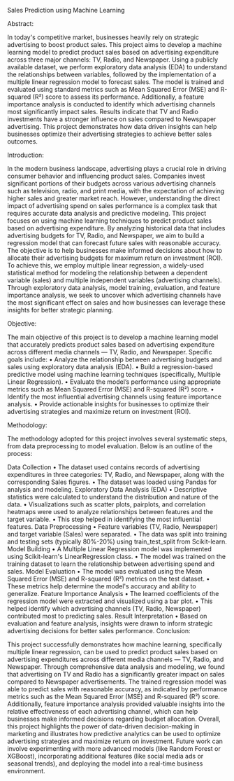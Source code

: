 Sales Prediction using Machine Learning

Abstract:

In today's competitive market, businesses heavily rely on strategic advertising to boost product sales. This project aims to develop a machine learning model to predict product sales based on advertising expenditure across three major channels: TV, Radio, and Newspaper. Using a publicly available dataset, we perform exploratory data analysis (EDA) to understand the relationships between variables, followed by the implementation of a multiple linear regression model to forecast sales. The model is trained and evaluated using standard metrics such as Mean Squared Error (MSE) and R-squared (R²) score to assess its performance. Additionally, a feature importance analysis is conducted to identify which advertising channels most significantly impact sales. Results indicate that TV and Radio investments have a stronger influence on sales compared to Newspaper advertising. This project demonstrates how data driven insights can help businesses optimize their advertising strategies to achieve better sales outcomes.

Introduction:

In the modern business landscape, advertising plays a crucial role in driving consumer behavior and influencing product sales. Companies invest significant portions of their budgets across various advertising channels such as television, radio, and print media, with the expectation of achieving higher sales and greater market reach. However, understanding the direct impact of advertising spend on sales performance is a complex task that requires accurate data analysis and predictive modeling. This project focuses on using machine learning techniques to predict product sales based on advertising expenditure. By analyzing historical data that includes advertising budgets for TV, Radio, and Newspaper, we aim to build a regression model that can forecast future sales with reasonable accuracy. The objective is to help businesses make informed decisions about how to allocate their advertising budgets for maximum return on investment (ROI). To achieve this, we employ multiple linear regression, a widely-used statistical method for modeling the relationship between a dependent variable (sales) and multiple independent variables (advertising channels). Through exploratory data analysis, model training, evaluation, and feature importance analysis, we seek to uncover which advertising channels have the most significant effect on sales and how businesses can leverage these insights for better strategic planning.

Objective:

The main objective of this project is to develop a machine learning model that accurately predicts product sales based on advertising expenditure across different media channels — TV, Radio, and Newspaper. Specific goals include: • Analyze the relationship between advertising budgets and sales using exploratory data analysis (EDA). • Build a regression-based predictive model using machine learning techniques (specifically, Multiple Linear Regression). • Evaluate the model’s performance using appropriate metrics such as Mean Squared Error (MSE) and R-squared (R²) score. • Identify the most influential advertising channels using feature importance analysis. • Provide actionable insights for businesses to optimize their advertising strategies and maximize return on investment (ROI).

Methodology:

The methodology adopted for this project involves several systematic steps, from data preprocessing to model evaluation. Below is an outline of the process:

Data Collection • The dataset used contains records of advertising expenditures in three categories: TV, Radio, and Newspaper, along with the corresponding Sales figures. • The dataset was loaded using Pandas for analysis and modeling.
Exploratory Data Analysis (EDA) • Descriptive statistics were calculated to understand the distribution and nature of the data. • Visualizations such as scatter plots, pairplots, and correlation heatmaps were used to analyze relationships between features and the target variable. • This step helped in identifying the most influential features.
Data Preprocessing • Feature variables (TV, Radio, Newspaper) and target variable (Sales) were separated. • The data was split into training and testing sets (typically 80%-20%) using train_test_split from Scikit-learn.
Model Building • A Multiple Linear Regression model was implemented using Scikit-learn's LinearRegression class. • The model was trained on the training dataset to learn the relationship between advertising spend and sales.
Model Evaluation • The model was evaluated using the Mean Squared Error (MSE) and R-squared (R²) metrics on the test dataset. • These metrics help determine the model's accuracy and ability to generalize.
Feature Importance Analysis • The learned coefficients of the regression model were extracted and visualized using a bar plot. • This helped identify which advertising channels (TV, Radio, Newspaper) contributed most to predicting sales.
Result Interpretation • Based on evaluation and feature analysis, insights were drawn to inform strategic advertising decisions for better sales performance.
Conclusion:

This project successfully demonstrates how machine learning, specifically multiple linear regression, can be used to predict product sales based on advertising expenditures across different media channels — TV, Radio, and Newspaper. Through comprehensive data analysis and modeling, we found that advertising on TV and Radio has a significantly greater impact on sales compared to Newspaper advertisements. The trained regression model was able to predict sales with reasonable accuracy, as indicated by performance metrics such as the Mean Squared Error (MSE) and R-squared (R²) score. Additionally, feature importance analysis provided valuable insights into the relative effectiveness of each advertising channel, which can help businesses make informed decisions regarding budget allocation. Overall, this project highlights the power of data-driven decision-making in marketing and illustrates how predictive analytics can be used to optimize advertising strategies and maximize return on investment. Future work can involve experimenting with more advanced models (like Random Forest or XGBoost), incorporating additional features (like social media ads or seasonal trends), and deploying the model into a real-time business environment.
